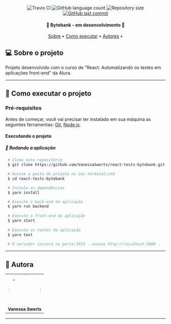 
<p align="center">
  <img alt="Travis CI" src="https://travis-ci.com/VanessaSwerts/react-tests-bytebank.svg?branch=master" />
  
  <img alt="GitHub language count" src="https://img.shields.io/github/languages/count/VanessaSwerts/react-tests-bytebank?color=%2304D361">

  <img alt="Repository size" src="https://img.shields.io/github/repo-size/VanessaSwerts/react-tests-bytebank">
  
  <a href="https://github.com/VanessaSwerts/react-tests-bytebank/commits/master">
    <img alt="GitHub last commit" src="https://img.shields.io/github/last-commit/VanessaSwerts/react-tests-bytebank">
  </a>
     
</p>

<h4 align="center"> 
	🚧 Bytebank - em desenvolvimento 🚧
</h4>

<p align="center">
 <a href="#-sobre-o-projeto">Sobre</a> •
 <a href="#-como-executar-o-projeto">Como executar</a> • 
 <a href="#-autores">Autores</a> • 
</p>


## 💻 Sobre o projeto

Projeto desenvolvido com o curso de "React: Automatizando os testes em aplicações front-end" da Alura. 

---

## 🚀 Como executar o projeto

### Pré-requisitos

Antes de começar, você vai precisar ter instalado em sua máquina as seguintes ferramentas:
[Git](https://git-scm.com), [Node.js](https://nodejs.org/en/).

#### Executando o projeto

##### 🧭 Rodando a aplicação 

   ```bash
    # Clone este repositório
    $ git clone https://github.com/VanessaSwerts/react-tests-bytebank.git

    # Acesse a pasta do projeto no seu terminal/cmd
    $ cd react-tests-bytebank

    # Instale as dependências
    $ yarn install

    # Execute o back-end da aplicação
    $ yarn run backend
    
    # Execute o front-end da aplicação
    $ yarn start
    
    # Execute os testes da aplicação
    $ yarn test

    # O servidor inciará na porta:3333 - acesse http://localhost:3000 .
   ```

---

## 🦸 Autora

<table>
  <tr>       
    <td align="center"><a href="https://github.com/vanessaSwerts/"><img style="border-radius: 50%;" src="https://avatars2.githubusercontent.com/u/57146734?v=4" width="100px;" alt=""/><br /><sub><b>Vanessa Swerts</b></sub></a></td>  
  </tr>
</table>

---

